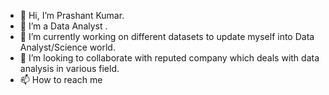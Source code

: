 - 👋 Hi, I’m Prashant Kumar.
- 👀 I’m a Data Analyst .
- 🌱 I’m currently working on different datasets to update myself into Data Analyst/Science world.
- 💞️ I’m looking to collaborate with reputed company which deals with data analysis in various field.
- 📫 How to reach me 
<!---
Indiands/Indiands is a ✨ special ✨ repository because its `README.md` (this file) appears on your GitHub profile.
You can click the Preview link to take a look at your changes.
--->
